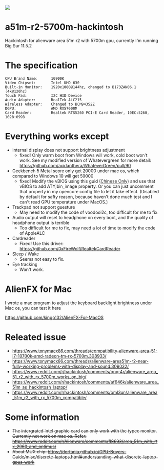 
[![](https://img.shields.io/badge/Chat-Alienware%20Hackintosh-critical)](https://gitter.im/Alienware-hackintosh/community)

# a51m-r2-5700m-hackintosh
Hackintosh for alienware area 51m r2 with 5700m gpu, currently I'm running Big Sur 11.5.2

# The specification
```
CPU Brand Name:      10900K
Video Chipset:       Intel UHD 630
Built-in Monitor:    1920x1080@144hz, changed to B173ZAN06.1 (4k@120hz)
Touch Pad:           I2C HID Device
Audio Adapter:       RealTek ALC215
Wireless Adapter:    Changed to BCM94352Z
DGPU:                AMD RX57000M
Card Reader:         Realtek RTS5260 PCI-E Card Reader, 10EC:5260, 1028:099B
```

# Everything works except

* Internal display does not support brightness adjustment
  * fixed! Only warm boot from Windows will work, cold boot won't work. See my modified version of Whatevergreen for more detail: https://github.com/acidanthera/WhateverGreen/pull/90
* Geekbench 5 Metal score only get 20000 under mac os, which compared to Windows 10 will get 50000
  * fixed! Modify the vBIOS using this guid ([Chinese Only](https://ngabbs.com/read.php?tid=23329199&rand=624)) and use that vBIOS to add ATY,bin_image property. Or you can just uncomment that property in my opencore config file to let it take effect. (Disabled by default for safty reason, because haven't done much test and I can't read GPU temperature under MacOS.)
* Trackpad not support guesture
  * May need to modify the code of voodooi2c, too difficult for me to fix.
* Audio output will reset to headphone on every boot, and the quality of headphone output is terrible
  * Too difficult for me to fix, may need a lot of time to modify the code of AppleALC
* Cardreader
  * Fixed! Use this driver: https://github.com/0xFireWolf/RealtekCardReader
* Sleep / Wake
  * Seems not easy to fix.
* Eye tracking
  * Won't work.

# AlienFX for Mac

I wrote a mac program to adjust the keyboard backlight brightness under Mac os, you can test it here

https://github.com/kingo132/AlienFX-For-MacOS

# Releated issue

* https://www.tonymacx86.com/threads/compatibility-alienware-area-51-i7-10700k-amd-radeon-tm-rx-5700m.308933/
* https://www.tonymacx86.com/threads/alienware-area51m-r2-near-fully-working-problems-with-display-and-sound.309032/
* https://www.reddit.com/r/hackintosh/comments/onqr4r/alienware_area_51_r2_with_rx_5700m_works_on_big/
* https://www.reddit.com/r/hackintosh/comments/af646k/alienware_area_51m_as_hackintosh_laptop/
* https://www.reddit.com/r/hackintosh/comments/oml3un/alienware_area_51m_r2_with_rx_5700m_compatible/

# Some information
* ~~The intergrated Intel graphic card can only work with the typec monitor. Currently not work on mac os. Refer: https://www.reddit.com/r/Alienware/comments/fl8693/area_51m_with_rtx_2060_and_optimus/~~
* ~~About MUX chip: https://dortania.github.io/GPU-Buyers-Guide/misc/discrete-laptops.html#understanding-what-discrete-laptop-gpus-work~~
